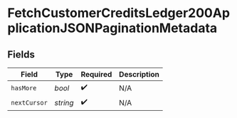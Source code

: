 # FetchCustomerCreditsLedger200ApplicationJSONPaginationMetadata


## Fields

| Field              | Type               | Required           | Description        |
| ------------------ | ------------------ | ------------------ | ------------------ |
| `hasMore`          | *bool*             | :heavy_check_mark: | N/A                |
| `nextCursor`       | *string*           | :heavy_check_mark: | N/A                |
